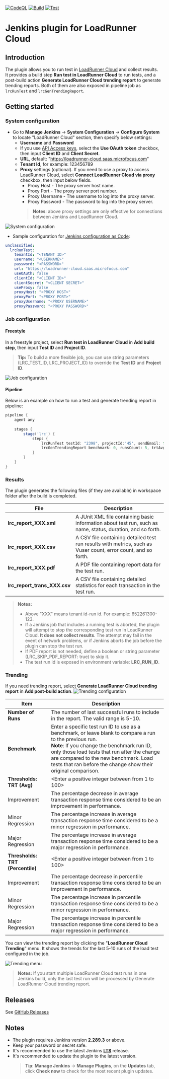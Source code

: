 [![CodeQL](https://github.com/MicroFocus/lrc-jk-plugin/actions/workflows/codeql.yml/badge.svg)](https://github.com/MicroFocus/lrc-jk-plugin/actions/workflows/codeql.yml)
[![Build](https://github.com/MicroFocus/lrc-jk-plugin/actions/workflows/build.yml/badge.svg)](https://github.com/MicroFocus/lrc-jk-plugin/actions/workflows/build.yml)
[![Test](https://github.com/MicroFocus/lrc-jk-plugin/actions/workflows/test.yml/badge.svg)](https://github.com/MicroFocus/lrc-jk-plugin/actions/workflows/test.yml)

# Jenkins plugin for LoadRunner Cloud

## Introduction

The plugin allows you to run test in [LoadRunner Cloud](https://admhelp.microfocus.com/lrc/en/Latest/Content/Storm/c_Getting_started.htm) and collect results.  
It provides a build step **Run test in LoadRunner Cloud** to run tests, and a post-build action **Generate LoadRunner Cloud trending report** to generate trending reports.
Both of them are also exposed in pipeline job as `lrcRunTest` and `lrcGenTrendingReport`.

## Getting started

### System configuration
- Go to **Manage Jenkins** &rarr; **System Configuration** &rarr; **Configure System** to locate "LoadRunner Cloud" section, then specify below settings: 
  - **Username** and **Password**  
  - If you use [API Access keys](https://admhelp.microfocus.com/lrc/en/Latest/Content/Storm/Admin-APIAccess.htm), select the **Use OAuth token** checkbox, then input **Client ID** and **Client Secret**.
  - **URL**, default: "https://loadrunner-cloud.saas.microfocus.com"
  - **Tenant Id**, for example: 123456789
  - **Proxy** settings (optional). If you need to use a proxy to access LoadRunner Cloud, select **Connect LoadRunner Cloud via proxy** checkbox, then input below fields.
    - Proxy Host	    - The proxy server host name.
    - Proxy Port	    - The proxy server port number.
    - Proxy Username	- The username to log into the proxy server.
    - Proxy Password	- The password to log into the proxy server.
    > **Notes**: above proxy settings are only effective for connections between Jenkins and LoadRunner Cloud.  

![System configuration](/images/system_config.png "LoadRunner Cloud")

- Sample configuration for 
[Jenkins configuration as Code](https://github.com/jenkinsci/configuration-as-code-plugin):  
```yaml
unclassified:
  lrcRunTest:
    tenantId: "<TENANT ID>"
    username: "<USERNAME>"
    password: "<PASSWORD>"
    url: "https://loadrunner-cloud.saas.microfocus.com"
    useOAuth: false
    clientId: "<CLIENT ID>"
    clientSecret: "<CLIENT SECRET>"
    useProxy: false
    proxyHost: "<PROXY HOST>"
    proxyPort: "<PROXY PORT>"
    proxyUsername: "<PROXY USERNAME>"
    proxyPassword: "<PROXY PASSWORD>"
```

### Job configuration

#### Freestyle
In a freestyle project, select **Run test in LoadRunner Cloud** in **Add build step**, then input **Test ID** and **Project ID**.  
> **Tip:** To build a more flexible job, you can use string parameters (LRC_TEST_ID, LRC_PROJECT_ID) to override the **Test ID** and **Project ID**.  
     
![Job configuration](/images/job_config.png "Run test in LoadRunner Cloud")

#### Pipeline
Below is an example on how to run a test and generate trending report in pipeline:

```groovy
pipeline {
    agent any
    
    stages {
        stage('lrc') {    
            steps {
                lrcRunTest testId: "2398", projectId:'45', sendEmail: false
                lrcGenTrendingReport benchmark: 0, runsCount: 5, trtAvgThresholdImprovement: 5, trtAvgThresholdMajorRegression: 10, trtAvgThresholdMinorRegression: 5, trtPercentileThresholdImprovement: 5, trtPercentileThresholdMajorRegression: 10, trtPercentileThresholdMinorRegression: 5
            }
        }
    }
}
```
### Results

The plugin generates the following files (if they are available) in workspace folder after the build is completed.

| File                         | Description                                                                                                   |
|------------------------------|---------------------------------------------------------------------------------------------------------------|
| **lrc_report_XXX.xml**       | A JUnit XML file containing basic information about test run, such as name, status, duration, and so forth.   |
| **lrc_report_XXX.csv**       | A CSV file containing detailed test run results with metrics, such as Vuser count, error count, and so forth. |
| **lrc_report_XXX.pdf**       | A PDF file containing report data for the test run.                                                           |
| **lrc_report_trans_XXX.csv** | A CSV file containing detailed statistics for each transaction in the test run.                               |

> **Notes:**  
> - Above "XXX" means tenant id-run id. For example: 652261300-123.
> - If a Jenkins job that includes a running test is aborted, the plugin will attempt to stop the corresponding test run in LoadRunner Cloud. **It does not collect results**. The attempt may fail in the event of network problems, or if Jenkins aborts the job before the plugin can stop the test run.
> - If PDF report is not needed, define a boolean or string parameter (LRC_SKIP_PDF_REPORT: true) to skip it.
> - The test run id is exposed in environment variable: **LRC_RUN_ID**.

### Trending
If you need trending report, select **Generate LoadRunner Cloud trending report** in **Add post-build action**.
![Trending configuration](/images/trending_config.png "Generate LoadRunner Cloud trending report")

| Item                             | Description                                                                                                                                                                                                                                                                                                         |
|----------------------------------|---------------------------------------------------------------------------------------------------------------------------------------------------------------------------------------------------------------------------------------------------------------------------------------------------------------------|
| **Number of Runs**               | The number of last successful runs to include in the report. The valid range is 5-10.                                                                                                                                                                                                                               |
| **Benchmark**                    | Enter a specific test run ID to use as a benchmark, or leave blank to compare a run to the previous run.<br/>**Note**: If you change the benchmark run ID, only those load tests that run after the change are compared to the new benchmark. Load tests that ran before the change show their original comparison. |
| **Thresholds: TRT (Avg)**        | <Enter a positive integer between from 1 to 100>                                                                                                                                                                                                                                                                    |
| Improvement                      | The percentage decrease in average transaction response time considered to be an improvement in performance.                                                                                                                                                                                                        |
| Minor Regression                 | The percentage increase in average transaction response time considered to be a minor regression in performance.                                                                                                                                                                                                    |
| Major Regression                 | The percentage increase in average transaction response time considered to be a major regression in performance.                                                                                                                                                                                                    |
| **Thresholds: TRT (Percentile)** | <Enter a positive integer between from 1 to 100>                                                                                                                                                                                                                                                                    |
| Improvement                      | The percentage decrease in percentile transaction response time considered to be an improvement in performance.                                                                                                                                                                                                     |
| Minor Regression                 | The percentage increase in percentile transaction response time considered to be a minor regression in performance.                                                                                                                                                                                                 |
| Major Regression                 | The percentage increase in percentile transaction response time considered to be a major regression in performance.                                                                                                                                                                                                 |

You can view the trending report by clicking the "**LoadRunner Cloud Trending**" menu. It shows the trends for the last 5-10 runs of the load test configured in the job. 

![Trending menu](/images/trending_menu.png "LoadRunner Cloud Trending menu")
> **Notes:** If you start multiple LoadRunner Cloud test runs in one Jenkins build, only the last test run will be processed by Generate LoadRunner Cloud trending report.

## Releases
See [GitHub Releases](https://github.com/MicroFocus/lrc-jk-plugin/releases)

## Notes
- The plugin requires Jenkins version **2.289.3** or above.
- Keep your password or secret safe.
- It's recommended to use the latest Jenkins [**LTS**](https://get.jenkins.io/war-stable/) release.
- It's recommended to update the plugin to the latest version.
  > **Tip**: **Manage Jenkins** &rarr; **Manage Plugins**, on the **Updates** tab, click **Check now** to check for the most recent plugin updates.
